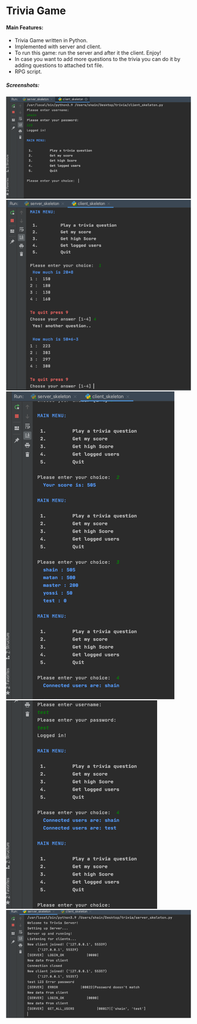# Trivia Game

#### Main Features:
* Trivia Game written in Python.
* Implemented with server and client.
* To run this game: run the server and after it the client. Enjoy!
* In case you want to add more questions to the trivia you can do it by adding questions to attached txt file.
* RPG script.



##### Screenshots:
![alt text](https://github.com/ShainHaroni/Trivia/blob/main/Trivia/screenshots/client1.png)
![alt text](https://github.com/ShainHaroni/Trivia/blob/main/Trivia/screenshots/client2.png)
![alt text](https://github.com/ShainHaroni/Trivia/blob/main/Trivia/screenshots/client3.png)
![alt text](https://github.com/ShainHaroni/Trivia/blob/main/Trivia/screenshots/client4.png)
![alt text](https://github.com/ShainHaroni/Trivia/blob/main/Trivia/screenshots/server1.png)



